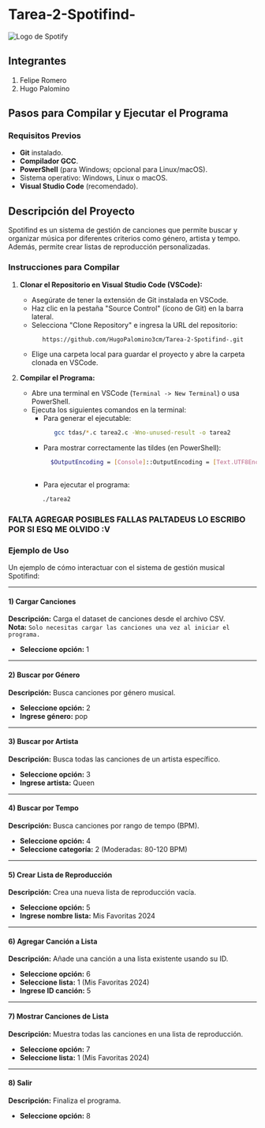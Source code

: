 # Tarea-2-Spotifind-

![Logo de Spotify](https://upload.wikimedia.org/wikipedia/commons/1/19/Spotify_logo_without_text.svg)

## Integrantes
1. Felipe Romero
2. Hugo Palomino

## Pasos para Compilar y Ejecutar el Programa

### Requisitos Previos
- **Git** instalado.
- **Compilador GCC**.
- **PowerShell** (para Windows; opcional para Linux/macOS).
- Sistema operativo: Windows, Linux o macOS.
- **Visual Studio Code** (recomendado).

## Descripción del Proyecto
Spotifind es un sistema de gestión de canciones que permite buscar y organizar música por diferentes criterios como género, artista y tempo. Además, permite crear listas de reproducción personalizadas.

### Instrucciones para Compilar

1. **Clonar el Repositorio en Visual Studio Code (VSCode):**
   - Asegúrate de tener la extensión de Git instalada en VSCode.
   - Haz clic en la pestaña "Source Control" (ícono de Git) en la barra lateral.
   - Selecciona "Clone Repository" e ingresa la URL del repositorio:
     ```bash
        https://github.com/HugoPalomino3cm/Tarea-2-Spotifind-.git
   - Elige una carpeta local para guardar el proyecto y abre la carpeta clonada en VSCode.

2. **Compilar el Programa:**
   - Abre una terminal en VSCode (`Terminal -> New Terminal`) o usa PowerShell.
   - Ejecuta los siguientes comandos en la terminal:
     - Para generar el ejecutable:  
       ```bash
          gcc tdas/*.c tarea2.c -Wno-unused-result -o tarea2
       
     - Para mostrar correctamente las tildes (en PowerShell):
       ```bash
         $OutputEncoding = [Console]::OutputEncoding = [Text.UTF8Encoding]::new()
      
      - Para ejecutar el programa:
       ```bash
          ./tarea2

### FALTA AGREGAR POSIBLES FALLAS PALTADEUS LO ESCRIBO POR SI ESQ ME OLVIDO :V


### Ejemplo de Uso

Un ejemplo de cómo interactuar con el sistema de gestión musical Spotifind:

---

#### **1) Cargar Canciones**  
**Descripción:** Carga el dataset de canciones desde el archivo CSV.  
**Nota:** `Solo necesitas cargar las canciones una vez al iniciar el programa.`  
- **Seleccione opción:** 1  

---

#### **2) Buscar por Género**  
**Descripción:** Busca canciones por género musical.  
- **Seleccione opción:** 2  
- **Ingrese género:** pop

---

#### **3) Buscar por Artista**  
**Descripción:** Busca todas las canciones de un artista específico.  
- **Seleccione opción:** 3  
- **Ingrese artista:** Queen

---

#### **4) Buscar por Tempo**  
**Descripción:** Busca canciones por rango de tempo (BPM).  
- **Seleccione opción:** 4  
- **Seleccione categoría:** 2 (Moderadas: 80-120 BPM)

---

#### **5) Crear Lista de Reproducción**  
**Descripción:** Crea una nueva lista de reproducción vacía.  
- **Seleccione opción:** 5  
- **Ingrese nombre lista:** Mis Favoritas 2024

---

#### **6) Agregar Canción a Lista**  
**Descripción:** Añade una canción a una lista existente usando su ID.  
- **Seleccione opción:** 6  
- **Seleccione lista:** 1 (Mis Favoritas 2024)  
- **Ingrese ID canción:** 5

---

#### **7) Mostrar Canciones de Lista**  
**Descripción:** Muestra todas las canciones en una lista de reproducción.  
- **Seleccione opción:** 7  
- **Seleccione lista:** 1 (Mis Favoritas 2024)

---

#### **8) Salir**  
**Descripción:** Finaliza el programa.  
- **Seleccione opción:** 8  
